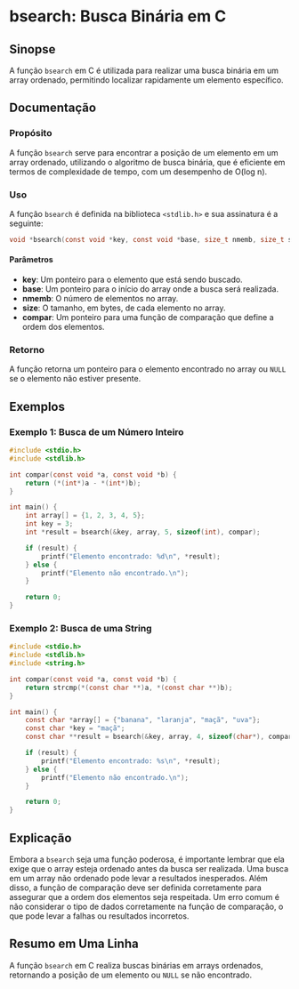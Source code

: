 <!--
Meta Description: # bsearch: Busca Binária em C ## Sinopse A função `bsearch` em C é utilizada para realizar uma busca binária em um array ordenado, permitindo localiza...
Meta Keywords: const, array, elemento, int, bsearch
-->

# bsearch: Busca Binária em C

## Sinopse
A função `bsearch` em C é utilizada para realizar uma busca binária em um array ordenado, permitindo localizar rapidamente um elemento específico.

## Documentação

### Propósito
A função `bsearch` serve para encontrar a posição de um elemento em um array ordenado, utilizando o algoritmo de busca binária, que é eficiente em termos de complexidade de tempo, com um desempenho de O(log n).

### Uso
A função `bsearch` é definida na biblioteca `<stdlib.h>` e sua assinatura é a seguinte:

```c
void *bsearch(const void *key, const void *base, size_t nmemb, size_t size, int (*compar)(const void *, const void *));
```

#### Parâmetros
- **key**: Um ponteiro para o elemento que está sendo buscado.
- **base**: Um ponteiro para o início do array onde a busca será realizada.
- **nmemb**: O número de elementos no array.
- **size**: O tamanho, em bytes, de cada elemento no array.
- **compar**: Um ponteiro para uma função de comparação que define a ordem dos elementos.

### Retorno
A função retorna um ponteiro para o elemento encontrado no array ou `NULL` se o elemento não estiver presente.

## Exemplos

### Exemplo 1: Busca de um Número Inteiro
```c
#include <stdio.h>
#include <stdlib.h>

int compar(const void *a, const void *b) {
    return (*(int*)a - *(int*)b);
}

int main() {
    int array[] = {1, 2, 3, 4, 5};
    int key = 3;
    int *result = bsearch(&key, array, 5, sizeof(int), compar);

    if (result) {
        printf("Elemento encontrado: %d\n", *result);
    } else {
        printf("Elemento não encontrado.\n");
    }

    return 0;
}
```

### Exemplo 2: Busca de uma String
```c
#include <stdio.h>
#include <stdlib.h>
#include <string.h>

int compar(const void *a, const void *b) {
    return strcmp(*(const char **)a, *(const char **)b);
}

int main() {
    const char *array[] = {"banana", "laranja", "maçã", "uva"};
    const char *key = "maçã";
    const char **result = bsearch(&key, array, 4, sizeof(char*), compar);

    if (result) {
        printf("Elemento encontrado: %s\n", *result);
    } else {
        printf("Elemento não encontrado.\n");
    }

    return 0;
}
```

## Explicação
Embora a `bsearch` seja uma função poderosa, é importante lembrar que ela exige que o array esteja ordenado antes da busca ser realizada. Uma busca em um array não ordenado pode levar a resultados inesperados. Além disso, a função de comparação deve ser definida corretamente para assegurar que a ordem dos elementos seja respeitada. Um erro comum é não considerar o tipo de dados corretamente na função de comparação, o que pode levar a falhas ou resultados incorretos.

## Resumo em Uma Linha
A função `bsearch` em C realiza buscas binárias em arrays ordenados, retornando a posição de um elemento ou `NULL` se não encontrado.